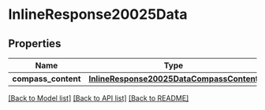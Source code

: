 # InlineResponse20025Data

## Properties
Name | Type | Description | Notes
------------ | ------------- | ------------- | -------------
**compass_content** | [**InlineResponse20025DataCompassContent**](InlineResponse20025DataCompassContent.md) |  | 

[[Back to Model list]](../README.md#documentation-for-models) [[Back to API list]](../README.md#documentation-for-api-endpoints) [[Back to README]](../README.md)


